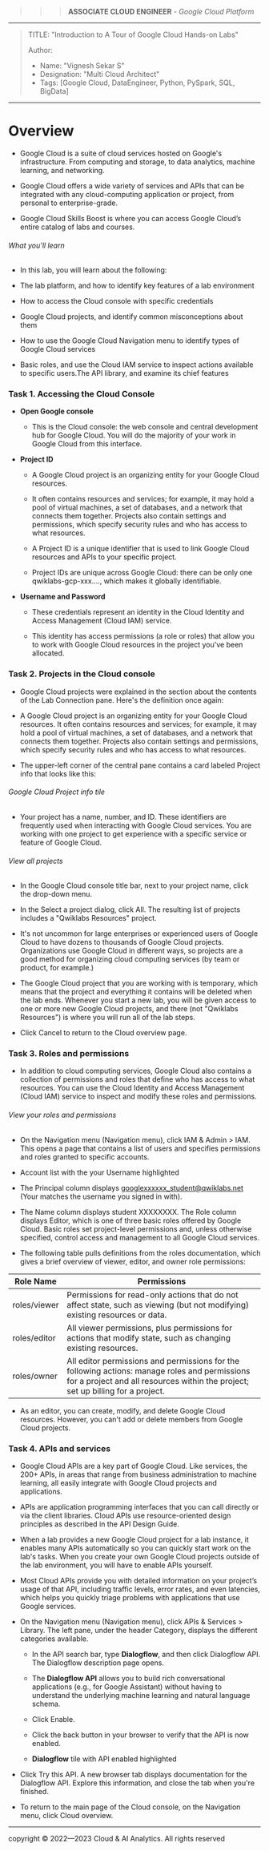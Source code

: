 >>> **ASSOCIATE CLOUD ENGINEER** - *Google Cloud Platform*
------------------------

> TITLE: "Introduction to A Tour of Google Cloud Hands-on Labs"
> 
> Author:
  >- Name: "Vignesh Sekar S"
  >- Designation: "Multi Cloud Architect"
  >- Tags: [Google Cloud, DataEngineer, Python, PySpark, SQL, BigData]

----------------------------------------------------------------------------------------------------------------

# Overview

* Google Cloud is a suite of cloud services hosted on Google's infrastructure. From computing and storage, to data analytics, machine learning, and networking.
  
* Google Cloud offers a wide variety of services and APIs that can be integrated with any cloud-computing application or project, from personal to enterprise-grade.
  
* Google Cloud Skills Boost is where you can access Google Cloud’s entire catalog of labs and courses. 

###### What you'll learn

* In this lab, you will learn about the following:

* The lab platform, and how to identify key features of a lab environment

* How to access the Cloud console with specific credentials

* Google Cloud projects, and identify common misconceptions about them

* How to use the Google Cloud Navigation menu to identify types of Google Cloud services

* Basic roles, and use the Cloud IAM service to inspect actions available to specific users.The API library, and examine its chief features


### Task 1. Accessing the Cloud Console


* **Open Google console**

   * This is the Cloud console: the web console and central development hub for Google Cloud. You will do the majority of your work in Google Cloud from this interface.

* **Project ID**

   * A Google Cloud project is an organizing entity for your Google Cloud resources. 

   * It often contains resources and services; for example, it may hold a pool of virtual machines, a set of databases, and a network that connects them together. Projects also contain settings and permissions, which specify security rules and who has access to what resources.

   * A Project ID is a unique identifier that is used to link Google Cloud resources and APIs to your specific project. 
   
   * Project IDs are unique across Google Cloud: there can be only one qwiklabs-gcp-xxx...., which makes it globally identifiable.

* **Username and Password**

   * These credentials represent an identity in the Cloud Identity and Access Management (Cloud IAM) service. 

   * This identity has access permissions (a role or roles) that allow you to work with Google Cloud resources in the project you've been allocated. 


### Task 2. Projects in the Cloud console

* Google Cloud projects were explained in the section about the contents of the Lab Connection pane. Here's the definition once again:

* A Google Cloud project is an organizing entity for your Google Cloud resources. It often contains resources and services; for example, it may hold a pool of virtual machines, a set of databases, and a network that connects them together. Projects also contain settings and permissions, which specify security rules and who has access to what resources.

* The upper-left corner of the central pane contains a card labeled Project info that looks like this:

###### Google Cloud Project info tile

* Your project has a name, number, and ID. These identifiers are frequently used when interacting with Google Cloud services. You are working with one project to get experience with a specific service or feature of Google Cloud.

###### View all projects

* In the Google Cloud console title bar, next to your project name, click the drop-down menu.

* In the Select a project dialog, click All. The resulting list of projects includes a "Qwiklabs Resources" project.

* It's not uncommon for large enterprises or experienced users of Google Cloud to have dozens to thousands of Google Cloud projects. Organizations use Google Cloud in different ways, so projects are a good method for organizing cloud computing services (by team or product, for example.)

* The Google Cloud project that you are working with is temporary, which means that the project and everything it contains will be deleted when the lab ends. Whenever you start a new lab, you will be given access to one or more new Google Cloud projects, and there (not "Qwiklabs Resources") is where you will run all of the lab steps.

* Click Cancel to return to the Cloud overview page.

### Task 3. Roles and permissions

* In addition to cloud computing services, Google Cloud also contains a collection of permissions and roles that define who has access to what resources. You can use the Cloud Identity and Access Management (Cloud IAM) service to inspect and modify these roles and permissions.

###### View your roles and permissions

* On the Navigation menu (Navigation menu), click IAM & Admin > IAM. This opens a page that contains a list of users and specifies permissions and roles granted to specific accounts.

* Account list with the your Username highlighted

* The Principal column displays googlexxxxxx_student@qwiklabs.net (Your matches the username you signed in with).
   
* The Name column displays student XXXXXXXX. The Role column displays Editor, which is one of three basic roles offered by Google Cloud. Basic roles set project-level permissions and, unless otherwise specified, control access and management to all Google Cloud services.

* The following table pulls definitions from the roles documentation, which gives a brief overview of viewer, editor, and owner role permissions:

| Role Name    | Permissions |
| ---------    | ----------- |
| roles/viewer | Permissions for read-only actions that do not affect state, such as viewing (but not  modifying) existing resources or data. |
| roles/editor | All viewer permissions, plus permissions for actions that modify state, such as changing existing resources. |
| roles/owner  | All editor permissions and permissions for the following actions: manage roles and permissions for a project and all resources within the project; set up billing for a project. |

	
* As an editor, you can create, modify, and delete Google Cloud resources. However, you can't add or delete members from Google Cloud projects.


### Task 4. APIs and services

* Google Cloud APIs are a key part of Google Cloud. Like services, the 200+ APIs, in areas that range from business administration to machine learning, all easily integrate with Google Cloud projects and applications.

* APIs are application programming interfaces that you can call directly or via the client libraries. Cloud APIs use resource-oriented design principles as described in the API Design Guide.

* When a lab provides a new Google Cloud project for a lab instance, it enables many APIs automatically so you can quickly start work on the lab's tasks. When you create your own Google Cloud projects outside of the lab environment, you will have to enable APIs yourself.

* Most Cloud APIs provide you with detailed information on your project’s usage of that API, including traffic levels, error rates, and even latencies, which helps you quickly triage problems with applications that use Google services.

* On the Navigation menu (Navigation menu), click APIs & Services > Library. The left pane, under the header Category, displays the different categories available.

   * In the API search bar, type **Dialogflow**, and then click Dialogflow API. The Dialogflow description page opens.

   * The **Dialogflow API** allows you to build rich conversational applications (e.g., for Google Assistant) without having to understand the underlying machine learning and natural language schema.

   * Click Enable.

   * Click the back button in your browser to verify that the API is now enabled.

   * **Dialogflow** tile with API enabled highlighted

* Click Try this API. A new browser tab displays documentation for the Dialogflow API. Explore this information, and close the tab when you're finished.

* To return to the main page of the Cloud console, on the Navigation menu, click Cloud overview.


------------------------------------------------------------------------------------------------------------------

  <div class="footer">
              copyright © 2022—2023 Cloud & AI Analytics. 
                                      All rights reserved
          </div>